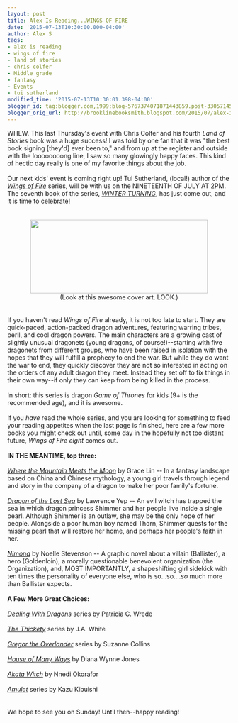 ```yaml
---
layout: post
title: Alex Is Reading...WINGS OF FIRE
date: '2015-07-13T10:30:00.000-04:00'
author: Alex S
tags:
- alex is reading
- wings of fire
- land of stories
- chris colfer
- Middle grade
- fantasy
- Events
- tui sutherland
modified_time: '2015-07-13T10:30:01.398-04:00'
blogger_id: tag:blogger.com,1999:blog-5767374071871443859.post-330571454905471709
blogger_orig_url: http://brooklinebooksmith.blogspot.com/2015/07/alex-is-readingwings-of-fire.html
---
```


<div dir="ltr" style="text-align: left;" trbidi="on">WHEW. This last Thursday's event with Chris Colfer and his fourth <i>Land of Stories</i> book was a huge success! I was told by one fan that it was "the best book signing [they'd] ever been to," and from up at the register and outside with the loooooooong line, I saw so many glowingly happy faces. This kind of hectic day really is one of my favorite things about the job.<br /><br />Our next kids' event is coming right up! Tui Sutherland, (local!) author of the <i><a href="http://www.brooklinebooksmith-shop.com/book/9780545349239">Wings of Fire</a></i> series, will be with us on the NINETEENTH OF JULY AT 2PM. The seventh book of the series, <i><a href="http://www.brooklinebooksmith-shop.com/book/9780545685375">WINTER TURNING</a></i>, has just come out, and it is time to celebrate!<br /><br /><br /><div class="separator" style="clear: both; text-align: center;"><a href="http://vignette3.wikia.nocookie.net/wingsoffire/images/5/50/Wiki-background/revision/latest?cb=20150115221554" imageanchor="1" style="margin-left: 1em; margin-right: 1em;"><img border="0" src="http://vignette3.wikia.nocookie.net/wingsoffire/images/5/50/Wiki-background/revision/latest?cb=20150115221554" height="166" width="400" /></a></div><div style="text-align: center;">(Look at this awesome cover art. LOOK.)</div><br /><br />If you haven't read <i>Wings of Fire</i> already, it is not too late to start. They are quick-paced, action-packed dragon adventures, featuring warring tribes, peril, and cool dragon powers. The main characters are a growing cast of slightly unusual dragonets (young dragons, of course!)--starting with five dragonets from different groups, who have been raised in isolation with the hopes that they will fulfill a prophecy to end the war. But while they do want the war to end, they quickly discover they are not so interested in acting on the orders of any adult dragon they meet. Instead they set off to fix things in their own way--if only they can keep from being killed in the process.<br /><br />In short: this series is dragon <i>Game of Thrones</i> for kids (9+ is the recommended age), and it is awesome.<br /><br />If you <i>have</i> read the whole series, and you are looking for something to feed your reading appetites when the last page is finished, here are a few more books you might check out until, some day in the hopefully not too distant future, <i>Wings of Fire</i> <i>eight</i> comes out.<br /><br /><b>IN THE MEANTIME, top three: </b><br /><br /><i><a href="http://www.brooklinebooksmith-shop.com/book/9780316038638">Where the Mountain Meets the Moon</a></i> by Grace Lin -- In a fantasy landscape based on China and Chinese mythology, a young girl travels through legend and story in the company of a dragon to make her poor family's fortune.<br /><br /><i><a href="http://www.brooklinebooksmith-shop.com/book/9780064402279">Dragon of the Lost Sea</a> </i>by Lawrence Yep -- An evil witch has trapped the sea in which dragon princess Shimmer and her people live inside a single pearl. Although Shimmer is an outlaw, she may be the only hope of her people. Alongside a poor human boy named Thorn, Shimmer quests for the missing pearl that will restore her home, and perhaps her people's faith in her.<br /><br /><i><a href="http://www.brooklinebooksmith-shop.com/book/9780062278227">Nimona</a></i> by Noelle Stevenson -- A graphic novel about a villain (Ballister), a hero (Goldenloin), a morally questionable benevolent organization (the Organization), and, MOST IMPORTANTLY, a shapeshifting girl sidekick with ten times the personality of everyone else, who is so...so....<i>so</i> much more than Ballister expects.<br /><br /><b>A Few More Great Choices:</b><br /><br /><i><a href="http://www.brooklinebooksmith-shop.com/book/9780152045661">Dealing With Dragons</a></i> series by Patricia C. Wrede <br /><br /><i><a href="http://www.brooklinebooksmith-shop.com/book/9780062257239">The Thickety</a></i> series by J.A. White<br /><br /><i><a href="http://www.brooklinebooksmith-shop.com/book/9780439678131">Gregor the Overlander</a></i> series by Suzanne Collins<br /><br /><i><a href="http://www.brooklinebooksmith-shop.com/book/9780061477973">House of Many Ways</a></i> by Diana Wynne Jones<br /><br /><i><a href="http://www.brooklinebooksmith-shop.com/book/9780670011964">Akata Witch</a></i> by Nnedi Okorafor<br /><br /><i><a href="http://www.brooklinebooksmith-shop.com/book/9780545433150">Amulet</a></i> series by Kazu Kibuishi<br /><br /><br />We hope to see you on Sunday! Until then--happy reading!</div>